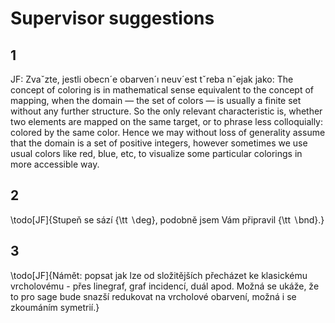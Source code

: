# Supervisor suggestions

## 1
JF: Zvaˇzte, jestli obecn´e obarven´ı neuv´est tˇreba nˇejak jako:
The concept of coloring is in mathematical sense equivalent to the concept
of mapping, when the domain — the set of colors — is usually a finite set
without any further structure. So the only relevant characteristic is, whether
two elements are mapped on the same target, or to phrase less colloquially:
colored by the same color.
Hence we may without loss of generality assume that the domain is a set of
positive integers, however sometimes we use usual colors like red, blue, etc, to
visualize some particular colorings in more accessible way.

## 2
\todo[JF]{Stupeň se sází {\tt $\backslash$deg}, podobně jsem Vám připravil {\tt $\backslash$bnd}.}

## 3

\todo[JF]{Námět: popsat jak lze od složitějších přecházet ke klasickému vrcholovému - přes linegraf, graf incidencí, duál  apod. Možná se ukáže, že to pro sage bude snazší redukovat na vrcholové obarvení, možná i se zkoumáním symetrií.}